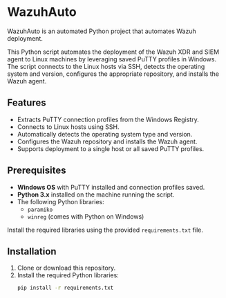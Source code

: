 # WazuhAuto 

WazuhAuto is an automated Python project that automates Wazuh deployment.

This Python script automates the deployment of the Wazuh XDR and SIEM agent to Linux machines by leveraging saved PuTTY profiles in Windows. The script connects to the Linux hosts via SSH, detects the operating system and version, configures the appropriate repository, and installs the Wazuh agent.

## Features

- Extracts PuTTY connection profiles from the Windows Registry.
- Connects to Linux hosts using SSH.
- Automatically detects the operating system type and version.
- Configures the Wazuh repository and installs the Wazuh agent.
- Supports deployment to a single host or all saved PuTTY profiles.

## Prerequisites

- **Windows OS** with PuTTY installed and connection profiles saved.
- **Python 3.x** installed on the machine running the script.
- The following Python libraries:
  - `paramiko`
  - `winreg` (comes with Python on Windows)

Install the required libraries using the provided `requirements.txt` file.

## Installation

1. Clone or download this repository.
2. Install the required Python libraries:
   ```bash
   pip install -r requirements.txt
